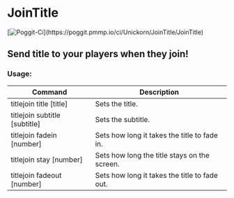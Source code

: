 # JoinTitle
[![Poggit-Ci](https://poggit.pmmp.io/ci.shield/Unickorn/JoinTitle/~)](https://poggit.pmmp.io/ci/Unickorn/JoinTitle/JoinTitle)
## Send title to your players when they join!

### Usage:
| Command  | Description |
| ------------- | ------------- |
| titlejoin title [title]  | Sets the title.  |
| titlejoin subtitle [subtitle]  | Sets the subtitle.  |
| titlejoin fadein [number]  | Sets how long it takes the title to fade in.  |
| titlejoin stay [number]  | Sets how long the title stays on the screen.  |
| titlejoin fadeout [number]  | Sets how long it takes the title to fade out.  |
